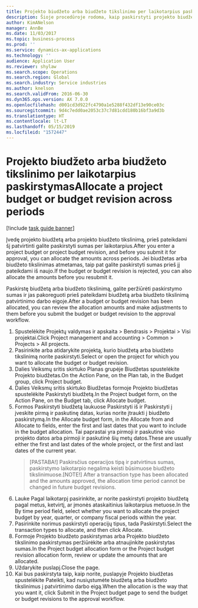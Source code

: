 ```yaml
---
title: Projekto biudžeto arba biudžeto tikslinimo per laikotarpius paskirstymas
description: Šioje procedūroje rodoma, kaip paskirstyti projekto biudžeto sumas per laikotarpius.
author: KimANelson
manager: AnnBe
ms.date: 11/03/2017
ms.topic: business-process
ms.prod: ''
ms.service: dynamics-ax-applications
ms.technology: ''
audience: Application User
ms.reviewer: shylaw
ms.search.scope: Operations
ms.search.region: Global
ms.search.industry: Service industries
ms.author: knelson
ms.search.validFrom: 2016-06-30
ms.dyn365.ops.version: AX 7.0.0
ms.openlocfilehash: d001cd3d922fc4790a1e5288f432df13e90ce03c
ms.sourcegitcommit: 9d4c7edd0ae2053c37c7d81cdd180b16bf3a9d3b
ms.translationtype: HT
ms.contentlocale: lt-LT
ms.lasthandoff: 05/15/2019
ms.locfileid: "1572447"
---
```

# <a name="allocate-a-project-budget-or-budget-revision-across-periods"></a><span data-ttu-id="3f310-103">Projekto biudžeto arba biudžeto tikslinimo per laikotarpius paskirstymas</span><span class="sxs-lookup"><span data-stu-id="3f310-103">Allocate a project budget or budget revision across periods</span></span>

[!include [task guide banner](../../includes/task-guide-banner.md)]

<span data-ttu-id="3f310-104"> Įvedę projekto biudžetą arba projekto biudžeto tikslinimą, prieš pateikdami šį patvirtinti galite paskirstyti sumas per laikotarpius.</span><span class="sxs-lookup"><span data-stu-id="3f310-104">After you enter a project budget or project budget revision, and before you submit it for approval, you can allocate the amounts across periods.</span></span> <span data-ttu-id="3f310-105">Jei biudžetas arba biudžeto tikslinimas atmetamas, taip pat galite paskirstyti sumas prieš jį pateikdami iš naujo.</span><span class="sxs-lookup"><span data-stu-id="3f310-105">If the budget or budget revision is rejected, you can also allocate the amounts before you resubmit it.</span></span> 

<span data-ttu-id="3f310-106">Paskirstę biudžetą arba biudžeto tikslinimą, galite peržiūrėti paskirstymo sumas ir jas pakoreguoti prieš pateikdami biudžetą arba biudžeto tikslinimą patvirtinimo darbo eigoje.</span><span class="sxs-lookup"><span data-stu-id="3f310-106">After a budget or budget revision has been allocated, you can review the allocation amounts and make adjustments to them before you submit the budget or budget revision to the approval workflow.</span></span> 

1. <span data-ttu-id="3f310-107">Spustelėkite Projektų valdymas ir apskaita > Bendrasis > Projektai > Visi projektai.</span><span class="sxs-lookup"><span data-stu-id="3f310-107">Click Project management and accounting > Common > Projects > All projects.</span></span> 
2. <span data-ttu-id="3f310-108">Pasirinkite arba atidarykite projektą, kurio biudžetą arba biudžeto tikslinimą norite paskirstyti.</span><span class="sxs-lookup"><span data-stu-id="3f310-108">Select or open the project for which you want to allocate the budget or budget revision.</span></span> 
3. <span data-ttu-id="3f310-109">Dalies Veiksmų sritis skirtuko Planas grupėje Biudžetas spustelėkite Projekto biudžetas.</span><span class="sxs-lookup"><span data-stu-id="3f310-109">On the Action Pane, on the Plan tab, in the Budget group, click Project budget.</span></span> 
4. <span data-ttu-id="3f310-110">Dalies Veiksmų sritis skirtuko Biudžetas formoje Projekto biudžetas spustelėkite Paskirstyti biudžetą.</span><span class="sxs-lookup"><span data-stu-id="3f310-110">In the Project budget form, on the Action Pane, on the Budget tab, click Allocate budget.</span></span> 
5. <span data-ttu-id="3f310-111">Formos Paskirstyti biudžetą laukuose Paskirstyti iš ir Paskirstyti į įveskite pirmą ir paskutinę datas, kurias norite įtraukti į biudžeto paskirstymą.</span><span class="sxs-lookup"><span data-stu-id="3f310-111">In the Allocate budget form, in the Allocate from and Allocate to fields, enter the first and last dates that you want to include in the budget allocation.</span></span> <span data-ttu-id="3f310-112">Tai paprastai yra pirmoji ir paskutinė viso projekto datos arba pirmoji ir paskutinė šių metų datos.</span><span class="sxs-lookup"><span data-stu-id="3f310-112">These are usually either the first and last dates of the whole project, or the first and last dates of the current year.</span></span>  
   > <span data-ttu-id="3f310-113">[PASTABA!] Paskirsčius operacijos tipą ir patvirtinus sumas, paskirstymo laikotarpio negalima keisti būsimuose biudžeto tikslinimuose.</span><span class="sxs-lookup"><span data-stu-id="3f310-113">[NOTE!] After a transaction type has been allocated and the amounts approved, the allocation time period cannot be changed in future budget revisions.</span></span> 
6. <span data-ttu-id="3f310-114">Lauke Pagal laikotarpį pasirinkite, ar norite paskirstyti projekto biudžetą pagal metus, ketvirtį, ar įmonės ataskaitinius laikotarpius metuose.</span><span class="sxs-lookup"><span data-stu-id="3f310-114">In the By time period field, select whether you want to allocate the project budget by year, quarter, or company fiscal periods within the year.</span></span>
7. <span data-ttu-id="3f310-115">Pasirinkite norimus paskirstyti operacijų tipus, tada Paskirstyti.</span><span class="sxs-lookup"><span data-stu-id="3f310-115">Select the transaction types to allocate, and then click Allocate.</span></span> 
8. <span data-ttu-id="3f310-116">Formoje Projekto biudžeto paskirstymas arba Projekto biudžeto tikslinimo paskirstymas peržiūrėkite arba atnaujinkite paskirstytas sumas.</span><span class="sxs-lookup"><span data-stu-id="3f310-116">In the Project budget allocation form or the Project budget revision allocation form, review or update the amounts that are allocated.</span></span> 
9. <span data-ttu-id="3f310-117">Uždarykite puslapį.</span><span class="sxs-lookup"><span data-stu-id="3f310-117">Close the page.</span></span>
10. <span data-ttu-id="3f310-118">Kai bus paskirstyta taip, kaip norite, puslapyje Projekto biudžetas spustelėkite Pateikti, kad nusiųstumėte biudžetą arba biudžeto tikslinimus į patvirtinimo darbo eigą.</span><span class="sxs-lookup"><span data-stu-id="3f310-118">When the allocation is the way that you want it, click Submit in the Project budget page to send the budget or budget revisions to the approval workflow.</span></span>  


